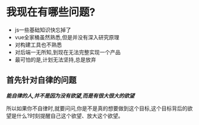 # 我现在有哪些问题?

- js一些基础知识快忘掉了
- vue全家桶虽然熟悉,但是并没有深入研究原理
- 对构建工具也不熟悉
- 对后端一无所知,到现在无法完整实现一个产品
- 最可怕的是,计划无法坚持,总是放弃

## 首先针对自律的问题

***能自律的人,并不是因为没有欲望,而是有很大很大的欲望***

所以如果你不自律时,就要问问,你是不是真的想要做到这个目标,这个目标背后的欲望是什么?时刻提醒自己这个欲望、放大这个欲望。

